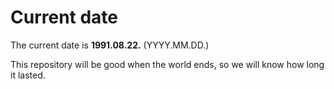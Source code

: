 # Current date

The current date is **1991.08.22.** (YYYY.MM.DD.)

This repository will be good when the world ends, so we will know how long it lasted.